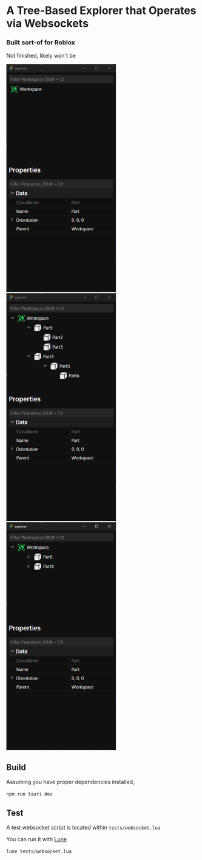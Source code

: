 # A Tree-Based Explorer that Operates via Websockets
### Built sort-of for Roblox
Not finished, likely won't be

<img src="images/img1.png" height="600"/> <img src="images/img2.png" height="600"/> <img src="images/img3.png" height="600"/>

## Build

Assuming you have proper dependencies installed,

``npm run tauri dev``

## Test

A test websocket script is located within ``tests/websocket.lua``

You can run it with [Lune](https://github.com/lune-org/lune)

``lune tests/websocket.lua``